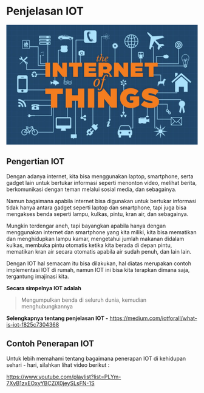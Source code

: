 # Penjelasan IOT

![gambar IOT](iot.jpg)

## Pengertian IOT

Dengan adanya internet, kita bisa menggunakan laptop, smartphone, serta gadget lain untuk bertukar informasi seperti menonton video, melihat berita, berkomunikasi dengan teman melalui sosial media, dan sebagainya.

Namun bagaimana apabila internet bisa digunakan untuk bertukar informasi tidak hanya antara gadget seperti laptop dan smartphone, tapi juga bisa mengakses benda seperti lampu, kulkas, pintu, kran air, dan sebagainya.

Mungkin terdengar aneh, tapi bayangkan apabila hanya dengan menggunakan internet dan smartphone yang kita miliki, kita bisa mematikan dan menghidupkan lampu kamar, mengetahui jumlah makanan didalam kulkas, membuka pintu otomatis ketika kita berada di depan pintu, mematikan kran air secara otomatis apabila air sudah penuh, dan lain lain.

Dengan IOT hal semacam itu bisa dilakukan, hal diatas merupakan contoh implementasi IOT di rumah, namun IOT ini bisa kita terapkan dimana saja, tergantung imajinasi kita.

**Secara simpelnya IOT adalah**

> Mengumpulkan benda di seluruh dunia, kemudian menghubungkannya

**Selengkapnya tentang penjelasan IOT -** https://medium.com/iotforall/what-is-iot-f825c7304368

## Contoh Penerapan IOT

Untuk lebih memahami tentang bagaimana penerapan IOT di kehidupan sehari - hari, silahkan lihat video berikut :

https://www.youtube.com/playlist?list=PLYm-7XyB1zxEOxyYBCZiX0jeySLsFN-1S
